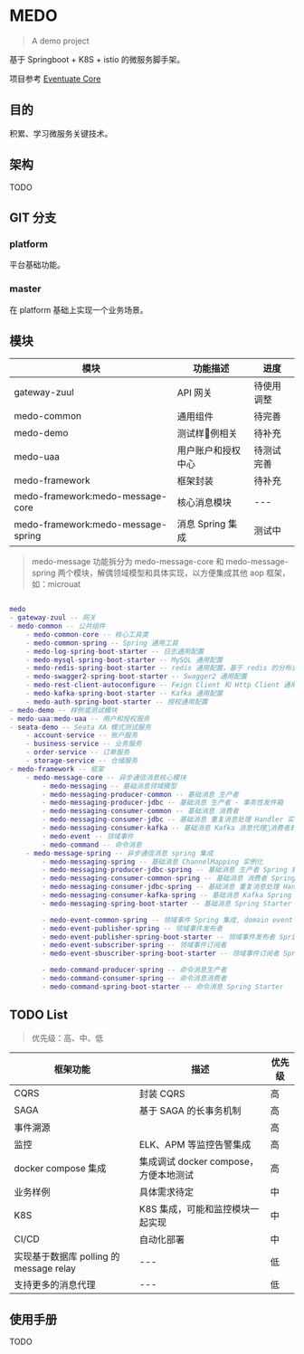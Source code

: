# MEDO

> A demo project

基于 Springboot + K8S + istio 的微服务脚手架。

项目参考 [Eventuate Core](https://github.com/eventuate-tram/eventuate-tram-core)

## 目的

积累、学习微服务关键技术。

## 架构

TODO

## GIT 分支 

### platform

平台基础功能。

### master

在 platform 基础上实现一个业务场景。

## 模块

| 模块                               | 功能描述           | 进度       |
| ---------------------------------- | ------------------ | ---------- |
| gateway-zuul                       | API 网关           | 待使用调整 |
| medo-common                        | 通用组件           | 待完善     |
| medo-demo                          | 测试样例相关      | 待补充     |
| medo-uaa                           | 用户账户和授权中心 | 待测试完善 |
| medo-framework                     | 框架封装           | 待补充     |
| medo-framework:medo-message-core   | 核心消息模块       | ---     |
| medo-framework:medo-message-spring | 消息 Spring 集成   | 测试中     |

> medo-message 功能拆分为 medo-message-core 和 medo-message-spring 两个模块，解偶领域模型和具体实现，以方便集成其他 aop 框架， 如：microuat

```lua

medo
- gateway-zuul -- 网关
- medo-common -- 公共组件
    - medo-common-core -- 核心工具类
    - medo-common-spring -- Spring 通用工具
    - medo-log-spring-boot-starter -- 日志通用配置
    - medo-mysql-spring-boot-starter -- MySQL 通用配置
    - medo-redis-spring-boot-starter -- redis 通用配置，基于 redis 的分布式锁实现
    - medo-swagger2-spring-boot-starter -- Swagger2 通用配置
    - medo-rest-client-autoconfigure -- Feign Client 和 Http Client 通用配置
    - medo-kafka-spring-boot-starter -- Kafka 通用配置
    - medo-auth-spring-boot-starter -- 授权通用配置
- medo-demo -- 样例或测试模块
- medo-uaa:medo-uaa -- 用户和授权服务
- seata-demo -- Seata XA 模式测试服务
    - account-service -- 账户服务
    - business-service -- 业务服务
    - order-service -- 订单服务
    - storage-service -- 仓储服务
- medo-framework -- 框架
    - medo-message-core -- 异步通信消息核心模块
        - medo-messaging -- 基础消息领域模型
        - medo-messaging-producer-common -- 基础消息 生产者
        - medo-messaging-producer-jdbc -- 基础消息 生产者 - 事务性发件箱
        - medo-messaging-consumer-common -- 基础消息 消费者
        - medo-messaging-consumer-jdbc -- 基础消息 重复消息处理 Handler 实现
        - medo-messaging-consumer-kafka -- 基础消息 Kafka 消息代理消费者封装
        - medo-event -- 领域事件
        - medo-command -- 命令消息
    - medo-message-spring -- 异步通信消息 spring 集成
        - medo-messaging-spring -- 基础消息 ChannelMapping 实例化
        - medo-messaging-producer-jdbc-spring -- 基础消息 生产者 Spring 集成
        - medo-messaging-consumer-common-spring -- 基础消息 消费者 Spring 集成
        - medo-messaging-consumer-jdbc-spring -- 基础消息 重复消息处理 Handler 实现 Spring 集成
        - medo-messaging-consumer-kafka-spring -- 基础消息 Kafka Spring 集成
        - medo-messaging-spring-boot-starter -- 基础消息 Spring Starter

        - medo-event-common-spring -- 领域事件 Spring 集成, domain event name mapping 实例化
        - medo-event-publisher-spring -- 领域事件发布者
        - medo-event-publisher-spring-boot-starter -- 领域事件发布者 Spring Starter
        - medo-event-subscriber-spring -- 领域事件订阅者
        - medo-event-sbuscriber-spring-boot-starter -- 领域事件订阅者 Spring Starter

        - medo-command-producer-spring -- 命令消息生产者
        - medo-command-consumer-spring -- 命令消息消费者
        - medo-command-spring-boot-starter -- 命令消息 Spring Starter

```

## TODO List

> 优先级：高、中、低

| 框架功能                                | 描述                                  | 优先级 |
| --------------------------------------- | ------------------------------------- | ------ |
| CQRS                                    | 封装 CQRS                             | 高     |
| SAGA                                    | 基于 SAGA 的长事务机制                | 高     |
| 事件溯源                                |                                       | 高     |
| 监控                                    | ELK、APM 等监控告警集成               | 高     |
| docker compose 集成                     | 集成调试 docker compose，方便本地测试 | 高     |
| 业务样例                                | 具体需求待定                          | 中     |
| K8S                                     | K8S 集成，可能和监控模块一起实现      | 中     |
| CI/CD                                   | 自动化部署                            | 中     |
| 实现基于数据库 polling 的 message relay | ---                                   | 低     |
| 支持更多的消息代理                      | ---                                   | 低     |

## 使用手册

TODO
